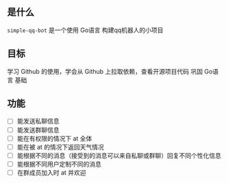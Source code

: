 ## 是什么
`simple-qq-bot` 是一个使用 Go语言 构建qq机器人的小项目

## 目标
学习 Github 的使用，学会从 Github 上拉取依赖，查看开源项目代码
巩固 Go语言 基础

## 功能
- [ ] 能发送私聊信息
- [ ] 能发送群聊信息
- [ ] 能在有权限的情况下 at 全体
- [ ] 能在被 at 的情况下返回天气情况
- [ ] 能根据不同的消息（接受到的消息可以来自私聊或群聊）回复不同个性化信息
- [ ] 能根据不同用户定制不同的消息
- [ ] 在群成员加入时 at 并欢迎
